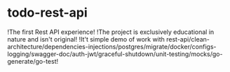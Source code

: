 # todo-rest-api
!The first Rest API experience!
!The project is exclusively educational in nature and isn't original!
!It't simple demo of work with rest-api/clean-architecture/dependencies-injections/postgres/migrate/docker/configs-logging/swagger-doc/auth-jwt/graceful-shutdown/unit-testing/mocks/go-generate/go-test!

